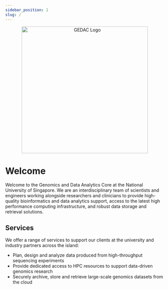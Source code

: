 ```yaml
---
sidebar_position: 1
slug: /
---
```


<div align="center">

<img src="/img/gedac_logo.png" alt="GEDAC Logo" width="400" />

</div>

# Welcome

Welcome to the Genomics and Data Analytics Core at the National University of Singapore.  We are an interdisciplinary team of scientists and engineers working alongside researchers and clinicians to provide high-quality bioinformatics and data analytics support, access to the latest high performance computing infrastructure, and robust data storage and retrieval solutions.

## Services

We offer a range of services to support our clients at the university and industry partners across the island:
- Plan, design and analyze data produced from high-throughput sequencing experiments
- Provide dedicated access to HPC resources to support data-driven genomics research
- Securely archive, store and retrieve large-scale genomics datasets from the cloud

